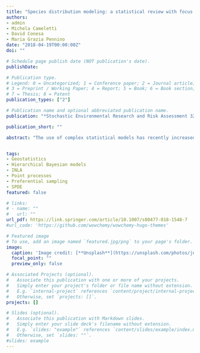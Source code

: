 ```yaml
---
title: "Species distribution modeling: a statistical review with focus in spatio-temporal issues"
authors:
- admin
- Michela Cameletti
- David Conesa 
- Maria Grazia Pennino 
date: "2018-04-19T00:00:00Z"
doi: ""

# Schedule page publish date (NOT publication's date).
publishDate: 

# Publication type.
# Legend: 0 = Uncategorized; 1 = Conference paper; 2 = Journal article;
# 3 = Preprint / Working Paper; 4 = Report; 5 = Book; 6 = Book section;
# 7 = Thesis; 8 = Patent
publication_types: ["2"]

# Publication name and optional abbreviated publication name.
publication: "*Stochastic Environmental Research and Risk Assessment 32, 3227 - 3244*"

publication_short: ""

abstract: "The use of complex statistical models has recently increased substantially in the context of species distribution behavior. This complexity has made the inferential and predictive processes challenging to perform. The Bayesian approach has become a good option to deal with these models due to the ease with which prior information can be incorporated along with the fact that it provides a more realistic and accurate estimation of uncertainty. In this paper, we first review the sources of information and different approaches (frequentist and Bayesian) to model the distribution of a species. We also discuss the Integrated Nested Laplace approximation as a tool with which to obtain marginal posterior distributions of the parameters involved in these models. We finally discuss some important statistical issues that arise when researchers use species data: the presence of a temporal effect (presenting different spatial and spatio-temporal structures), preferential sampling, spatial misalignment, non-stationarity, imperfect detection, and the excess of zeros."


tags:
- Geostatistics
- Hierarchical Bayesian models
- INLA
- Point processes
- Preferential sampling
- SPDE
featured: false

# links:
# - name: ""
#   url: ""
url_pdf: https://link.springer.com/article/10.1007/s00477-018-1548-7
#url_code: 'https://github.com/wowchemy/wowchemy-hugo-themes'

# Featured image
# To use, add an image named `featured.jpg/png` to your page's folder. 
image:
  caption: 'Image credit: [**Unsplash**](https://unsplash.com/photos/jdD8gXaTZsc)'
  focal_point: ""
  preview_only: false

# Associated Projects (optional).
#   Associate this publication with one or more of your projects.
#   Simply enter your project's folder or file name without extension.
#   E.g. `internal-project` references `content/project/internal-project/index.md`.
#   Otherwise, set `projects: []`.
projects: []

# Slides (optional).
#   Associate this publication with Markdown slides.
#   Simply enter your slide deck's filename without extension.
#   E.g. `slides: "example"` references `content/slides/example/index.md`.
#   Otherwise, set `slides: ""`.
#slides: example
---
```



